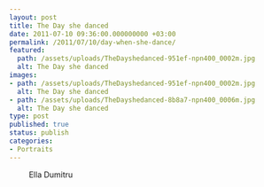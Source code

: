 ```yaml
---
layout: post
title: The Day she danced
date: 2011-07-10 09:36:00.000000000 +03:00
permalink: /2011/07/10/day-when-she-dance/
featured:
  path: /assets/uploads/TheDayshedanced-951ef-npn400_0002m.jpg
  alt: The Day she danced
images:
- path: /assets/uploads/TheDayshedanced-951ef-npn400_0002m.jpg
  alt: The Day she danced
- path: /assets/uploads/TheDayshedanced-8b8a7-npn400_0006m.jpg
  alt: The Day she danced
type: post
published: true
status: publish
categories:
- Portraits
---
```


         Ella Dumitru
